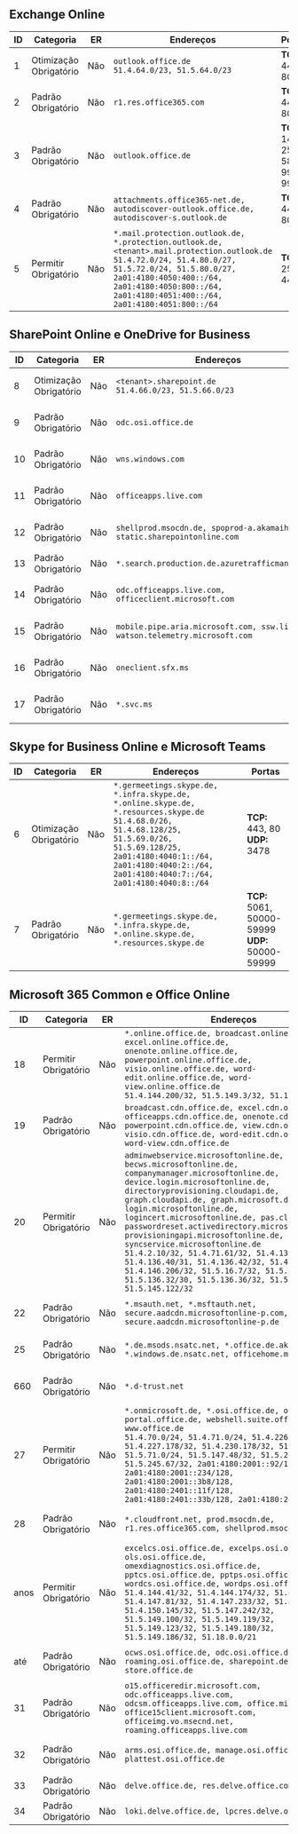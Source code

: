 <!--THIS FILE IS AUTOMATICALLY GENERATED. MANUAL CHANGES WILL BE OVERWRITTEN.-->
<!--Please contact the Office 365 Endpoints team with any questions.-->
<!--Germany endpoints version 2019072900-->
<!--File generated 2019-07-29 11:00:21.9662-->

## <a name="exchange-online"></a>Exchange Online

ID | Categoria | ER | Endereços | Portas
-- | -------------------- | -- | ------------------------------------------------------------------------------------------------------------------------------------------------------------------------------------------------------------------------------------------------------------ | -------------------------------
1 | Otimização<BR>Obrigatório | Não | `outlook.office.de`<BR>`51.4.64.0/23, 51.5.64.0/23` | **TCP:** 443, 80
2 | Padrão<BR>Obrigatório | Não | `r1.res.office365.com` | **TCP:** 443, 80
3 | Padrão<BR>Obrigatório | Não | `outlook.office.de` | **TCP:** 143, 25, 587, 993, 995
4 | Padrão<BR>Obrigatório | Não | `attachments.office365-net.de, autodiscover-outlook.office.de, autodiscover-s.outlook.de` | **TCP:** 443, 80
5 | Permitir<BR>Obrigatório | Não | `*.mail.protection.outlook.de, *.protection.outlook.de, <tenant>.mail.protection.outlook.de`<BR>`51.4.72.0/24, 51.4.80.0/27, 51.5.72.0/24, 51.5.80.0/27, 2a01:4180:4050:400::/64, 2a01:4180:4050:800::/64, 2a01:4180:4051:400::/64, 2a01:4180:4051:800::/64` | **TCP:** 25, 443

## <a name="sharepoint-online-and-onedrive-for-business"></a>SharePoint Online e OneDrive for Business

ID | Categoria | ER | Endereços | Portas
-- | -------------------- | -- | ------------------------------------------------------------------------------ | ----------------
8 | Otimização<BR>Obrigatório | Não | `<tenant>.sharepoint.de`<BR>`51.4.66.0/23, 51.5.66.0/23` | **TCP:** 443, 80
9 | Padrão<BR>Obrigatório | Não | `odc.osi.office.de` | **TCP:** 443, 80
10 | Padrão<BR>Obrigatório | Não | `wns.windows.com` | **TCP:** 443, 80
11 | Padrão<BR>Obrigatório | Não | `officeapps.live.com` | **TCP:** 443, 80
12 | Padrão<BR>Obrigatório | Não | `shellprod.msocdn.de, spoprod-a.akamaihd.net, static.sharepointonline.com` | **TCP:** 443, 80
13 | Padrão<BR>Obrigatório | Não | `*.search.production.de.azuretrafficmanager.de` | **TCP:** 443
14 | Padrão<BR>Obrigatório | Não | `odc.officeapps.live.com, officeclient.microsoft.com` | **TCP:** 443, 80
15 | Padrão<BR>Obrigatório | Não | `mobile.pipe.aria.microsoft.com, ssw.live.com, watson.telemetry.microsoft.com` | **TCP:** 443, 80
16 | Padrão<BR>Obrigatório | Não | `oneclient.sfx.ms` | **TCP:** 443, 80
17 | Padrão<BR>Obrigatório | Não | `*.svc.ms` | **TCP:** 443, 80

## <a name="skype-for-business-online-and-microsoft-teams"></a>Skype for Business Online e Microsoft Teams

ID | Categoria | ER | Endereços | Portas
-- | -------------------- | -- | ----------------------------------------------------------------------------------------------------------------------------------------------------------------------------------------------------------------------------------------------- | --------------------------------------------------
6 | Otimização<BR>Obrigatório | Não | `*.germeetings.skype.de, *.infra.skype.de, *.online.skype.de, *.resources.skype.de`<BR>`51.4.68.0/26, 51.4.68.128/25, 51.5.69.0/26, 51.5.69.128/25, 2a01:4180:4040:1::/64, 2a01:4180:4040:2::/64, 2a01:4180:4040:7::/64, 2a01:4180:4040:8::/64` | **TCP:** 443, 80<BR>**UDP:** 3478
7 | Padrão<BR>Obrigatório | Não | `*.germeetings.skype.de, *.infra.skype.de, *.online.skype.de, *.resources.skype.de` | **TCP:** 5061, 50000-59999<BR>**UDP:** 50000-59999

## <a name="microsoft-365-common-and-office-online"></a>Microsoft 365 Common e Office Online

ID | Categoria | ER | Endereços | Portas
-- | ------------------- | -- | -------------------------------------------------------------------------------------------------------------------------------------------------------------------------------------------------------------------------------------------------------------------------------------------------------------------------------------------------------------------------------------------------------------------------------------------------------------------------------------------------------------------------------------------------------------------------------------------------------------------------- | ----------------
18 | Permitir<BR>Obrigatório | Não | `*.online.office.de, broadcast.online.office.de, excel.online.office.de, onenote.online.office.de, powerpoint.online.office.de, visio.online.office.de, word-edit.online.office.de, word-view.online.office.de`<BR>`51.4.144.200/32, 51.5.149.3/32, 51.18.16.0/23` | **TCP:** 443
19 | Padrão<BR>Obrigatório | Não | `broadcast.cdn.office.de, excel.cdn.office.de, officeapps.cdn.office.de, onenote.cdn.office.de, powerpoint.cdn.office.de, view.cdn.office.de, visio.cdn.office.de, word-edit.cdn.office.de, word-view.cdn.office.de` | **TCP:** 443
20 | Permitir<BR>Obrigatório | Não | `adminwebservice.microsoftonline.de, becws.microsoftonline.de, companymanager.microsoftonline.de, device.login.microsoftonline.de, directoryprovisioning.cloudapi.de, graph.cloudapi.de, graph.microsoft.de, login.microsoftonline.de, logincert.microsoftonline.de, pas.cloudapi.de, passwordreset.activedirectory.microsoftazure.de, provisioningapi.microsoftonline.de, syncservice.microsoftonline.de`<BR>`51.4.2.10/32, 51.4.71.61/32, 51.4.136.38/31, 51.4.136.40/31, 51.4.136.42/32, 51.4.146.38/32, 51.4.146.206/32, 51.5.16.7/32, 51.5.71.22/32, 51.5.136.32/30, 51.5.136.36/32, 51.5.145.29/32, 51.5.145.122/32` | **TCP:** 443, 80
22 | Padrão<BR>Obrigatório | Não | `*.msauth.net, *.msftauth.net, secure.aadcdn.microsoftonline-p.com, secure.aadcdn.microsoftonline-p.de` | **TCP:** 443, 80
25 | Padrão<BR>Obrigatório | Não | `*.de.msods.nsatc.net, *.office.de.akadns.net, *.windows.de.nsatc.net, officehome.msocdn.de` | **TCP:** 443, 80
660 | Padrão<BR>Obrigatório | Não | `*.d-trust.net` | **TCP:** 443, 80
27 | Permitir<BR>Obrigatório | Não | `*.onmicrosoft.de, *.osi.office.de, office.de, portal.office.de, webshell.suite.office.de, www.office.de`<BR>`51.4.70.0/24, 51.4.71.0/24, 51.4.226.115/32, 51.4.227.178/32, 51.4.230.178/32, 51.5.70.0/24, 51.5.71.0/24, 51.5.147.48/32, 51.5.242.163/32, 51.5.245.67/32, 2a01:4180:2001::92/128, 2a01:4180:2001::234/128, 2a01:4180:2001::3b8/128, 2a01:4180:2401::11f/128, 2a01:4180:2401::33b/128, 2a01:4180:2401::55b/128` | **TCP:** 443, 80
28 | Padrão<BR>Obrigatório | Não | `*.cloudfront.net, prod.msocdn.de, r1.res.office365.com, shellprod.msocdn.de` | **TCP:** 443, 80
anos | Permitir<BR>Obrigatório | Não | `excelcs.osi.office.de, excelps.osi.office.de, ols.osi.office.de, omexdiagnostics.osi.office.de, pptcs.osi.office.de, pptps.osi.office.de, wordcs.osi.office.de, wordps.osi.office.de`<BR>`51.4.144.41/32, 51.4.144.174/32, 51.4.145.38/32, 51.4.147.81/32, 51.4.147.233/32, 51.4.148.12/32, 51.4.150.145/32, 51.5.147.242/32, 51.5.149.100/32, 51.5.149.119/32, 51.5.149.123/32, 51.5.149.180/32, 51.5.149.186/32, 51.18.0.0/21` | **TCP:** 443, 80
até | Padrão<BR>Obrigatório | Não | `ocws.osi.office.de, odc.osi.office.de, roaming.osi.office.de, sharepoint.de, store.office.de` | **TCP:** 443, 80
31 | Padrão<BR>Obrigatório | Não | `o15.officeredir.microsoft.com, odc.officeapps.live.com, odcsm.officeapps.live.com, office.microsoft.com, office15client.microsoft.com, officeimg.vo.msecnd.net, roaming.officeapps.live.com` | **TCP:** 443, 80
32 | Padrão<BR>Obrigatório | Não | `arms.osi.office.de, manage.osi.office.de, plattest.osi.office.de` | **TCP:** 443, 80
33 | Padrão<BR>Obrigatório | Não | `delve.office.de, res.delve.office.com` | **TCP:** 443
34 | Padrão<BR>Obrigatório | Não | `loki.delve.office.de, lpcres.delve.office.com` | **TCP:** 443

